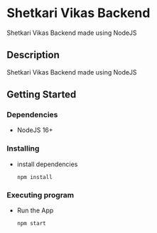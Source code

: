 # Shetkari Vikas Backend

Shetkari Vikas Backend made using NodeJS

## Description

Shetkari Vikas Backend made using NodeJS

## Getting Started

### Dependencies

- NodeJS 16+

### Installing

- install dependencies
  ```
  npm install
  ```

### Executing program

- Run the App
  ```
  npm start
  ```
